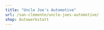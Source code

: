 ```yaml
---
title: "Uncle Joe's Automotive"
url: /san-clemente/uncle-joes-automotive/
shop: Autowerkstatt
---
```

